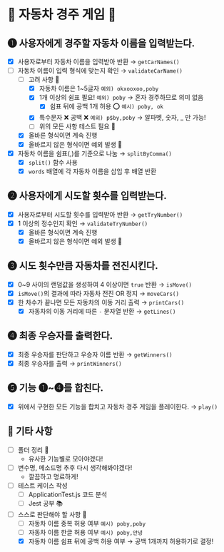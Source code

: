 # 🚗 자동차 경주 게임 🚗

## ➊ 사용자에게 경주할 자동차 이름을 입력받는다.
- [x] 사용자로부터 자동차 이름을 입력받아 반환 → `getCarNames()`
- [ ] 자동차 이름이 입력 형식에 맞는지 확인 → `validateCarName()`
    - [ ] 고려 사항 👀
        - [x] 자동차 이름은 1~5글자 `예외) okxooxoo,poby`
        - [x] 1개 이상의 쉼표 필요! `예외) poby` → 혼자 경주하므로 의미 없음
            - [x] 쉼표 뒤에 공백 1개 허용 ⭕️ `예시) poby, ok`
        - [x] 특수문자 ❌ 공백 ❌ `예외) p$by,poby` → 알파벳, 숫자, _ 만 가능!
        - [ ] 위의 모든 사항 테스트 필요 📝
    - [x] 올바른 형식이면 계속 진행
    - [x] 올바르지 않은 형식이면 예외 발생 🚨
- [x] 자동차 이름을 쉼표(,)를 기준으로 나눔 → `splitByComma()`
    - [x] `split()` 함수 사용
    - [x] `words` 배열에 각 자동차 이름을 삽입 후 배열 반환

## ➋ 사용자에게 시도할 횟수를 입력받는다.
- [x] 사용자로부터 시도할 횟수를 입력받아 반환 → `getTryNumber()`
- [x] 1 이상의 정수인지 확인 → `validateTryNumber()`
    - [x] 올바른 형식이면 계속 진행
    - [x] 올바르지 않은 형식이면 예외 발생 🚨

## ➌ 시도 횟수만큼 자동차를 전진시킨다.
- [x] 0~9 사이의 랜덤값을 생성하여 4 이상이면 `true` 반환 → `isMove()`
- [x] `isMove()`의 결과에 따라 자동차 전진 OR 정지 → `moveCars()`
- [x] 한 차수가 끝나면 모든 자동차의 이동 거리 출력 → `printCars()`
    - [x] 자동차의 이동 거리에 따른 `-` 문자열 반환 → `getLines()`

## ➍ 최종 우승자를 출력한다.
- [x] 최종 우승자를 판단하고 우승자 이름 반환 → `getWinners()`
- [x] 최종 우승자를 출력 → `printWinners()`

## ➎ 기능 ➊~➍를 합친다.
- [x] 위에서 구현한 모든 기능을 합치고 자동차 경주 게임을 플레이한다. → `play()`

## 💭 기타 사항
- [ ] 폴더 정리 📂
    - 유사한 기능별로 모아야겠다!
- [ ] 변수명, 메소드명 추후 다시 생각해봐야겠다!
    - 깔끔하고 명료하게!
- [ ] 테스트 케이스 작성
    - [ ] ApplicationTest.js 코드 분석
    - [ ] Jest 공부 📚
- [ ] 스스로 판단해야 할 사항 💬
    - [ ] 자동차 이름 중복 허용 여부 `예시) poby,poby`
    - [ ] 자동차 이름 한글 허용 여부 `예시) poby,안녕`
    - [x] 자동차 이름 쉼표 뒤에 공백 허용 여부 → 공백 1개까지 허용하기로 결정!